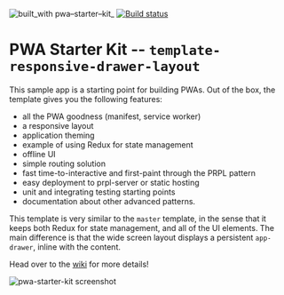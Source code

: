 ![built_with pwa–starter–kit_](https://img.shields.io/badge/built_with-pwa–starter–kit_-blue.svg)
[![Build status](https://api.travis-ci.org/Polymer/pwa-starter-kit.svg?branch=template-responsive-drawer-layout)](https://travis-ci.org/Polymer/pwa-starter-kit)

# PWA Starter Kit -- `template-responsive-drawer-layout`

This sample app is a starting point for building PWAs. Out of the box, the template
gives you the following features:
- all the PWA goodness (manifest, service worker)
- a responsive layout
- application theming
- example of using Redux for state management
- offline UI
- simple routing solution
- fast time-to-interactive and first-paint through the PRPL pattern
- easy deployment to prpl-server or static hosting
- unit and integrating testing starting points
- documentation about other advanced patterns.

This template is very similar to the `master` template, in the sense that it keeps both Redux for state management, and all of the UI elements. The main difference is that the wide screen layout displays a persistent `app-drawer`, inline with the content.

Head over to the [wiki](https://github.com/PolymerLabs/pwa-starter-kit/wiki)
for more details!

![pwa-starter-kit screenshot](https://user-images.githubusercontent.com/1369170/38551879-a7720e42-3cba-11e8-9f33-aa0a65c0218a.png)
